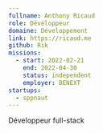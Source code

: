 ```yaml
---
fullname: Anthony Ricaud
role: Développeur
domaine: Développement
link: https://ricaud.me
github: Rik
missions:
  - start: 2022-02-21
    end: 2022-04-30
    status: independent
    employer: BENEXT
startups:
  - sppnaut
---
```


Développeur full-stack
